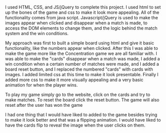 I used HTML, CSS, and JS/jQuery to complete this project. I used html to set up the bones of the game and css to make it look more appealing. All of the functionality comes from java script. Javascript/jQuery is used to make the images appear when clicked and disappear when a match is made, to access the DOM elements to change them, and the logic behind the match system and the win conditions.

My approach was first to built a simple board using html and give it basic functionality, like the numbers appear when clicked. After this I was able to make the game more like the Concentration game we are all familiar with. I was able to make the "cards" disappear when a match was made, I added a win condition when a certain number of matches were made, and I added a board reset button, and I replaced the numbered "cards" with cards with images. I added limited css at this time to make it look presentable. Finally I added more css to make it more visually appealing and a very basic animation for when the player wins.

To play my game simply go to the website, click on the cards and try to make matches. To reset the board click the reset button. The game will also reset after the user has won the game

I had one thing that I would have liked to added to the game besides trying to make it look better and that was a flipping animation. I would have liked to have the cards flip to reveal the image when the user clicks on them.
